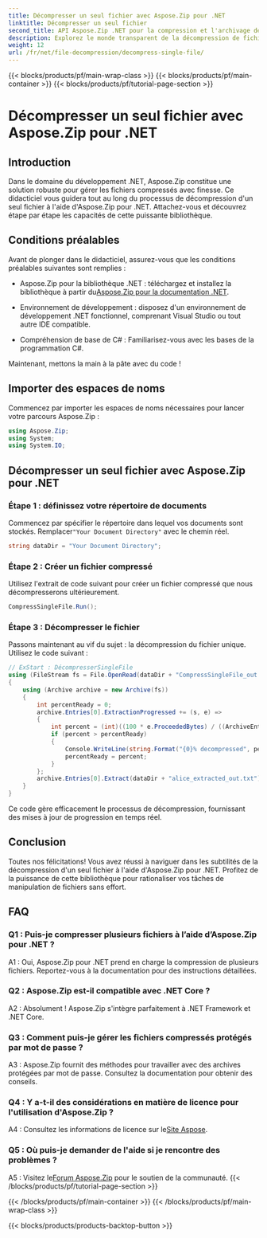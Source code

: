 ```yaml
---
title: Décompresser un seul fichier avec Aspose.Zip pour .NET
linktitle: Décompresser un seul fichier
second_title: API Aspose.Zip .NET pour la compression et l'archivage de fichiers
description: Explorez le monde transparent de la décompression de fichiers avec Aspose.Zip pour .NET. Gérez sans effort les fichiers compressés dans vos projets C#.
weight: 12
url: /fr/net/file-decompression/decompress-single-file/
---
```


{{< blocks/products/pf/main-wrap-class >}}
{{< blocks/products/pf/main-container >}}
{{< blocks/products/pf/tutorial-page-section >}}

# Décompresser un seul fichier avec Aspose.Zip pour .NET

## Introduction

Dans le domaine du développement .NET, Aspose.Zip constitue une solution robuste pour gérer les fichiers compressés avec finesse. Ce didacticiel vous guidera tout au long du processus de décompression d'un seul fichier à l'aide d'Aspose.Zip pour .NET. Attachez-vous et découvrez étape par étape les capacités de cette puissante bibliothèque.

## Conditions préalables

Avant de plonger dans le didacticiel, assurez-vous que les conditions préalables suivantes sont remplies :

-  Aspose.Zip pour la bibliothèque .NET : téléchargez et installez la bibliothèque à partir du[Aspose.Zip pour la documentation .NET](https://reference.aspose.com/zip/net/).

- Environnement de développement : disposez d'un environnement de développement .NET fonctionnel, comprenant Visual Studio ou tout autre IDE compatible.

- Compréhension de base de C# : Familiarisez-vous avec les bases de la programmation C#.

Maintenant, mettons la main à la pâte avec du code !

## Importer des espaces de noms

Commencez par importer les espaces de noms nécessaires pour lancer votre parcours Aspose.Zip :

```csharp
using Aspose.Zip;
using System;
using System.IO;
```

## Décompresser un seul fichier avec Aspose.Zip pour .NET

### Étape 1 : définissez votre répertoire de documents

 Commencez par spécifier le répertoire dans lequel vos documents sont stockés. Remplacer`"Your Document Directory"` avec le chemin réel.

```csharp
string dataDir = "Your Document Directory";
```

### Étape 2 : Créer un fichier compressé

Utilisez l'extrait de code suivant pour créer un fichier compressé que nous décompresserons ultérieurement.

```csharp
CompressSingleFile.Run();
```

### Étape 3 : Décompresser le fichier

Passons maintenant au vif du sujet : la décompression du fichier unique. Utilisez le code suivant :

```csharp
// ExStart : DécompresserSingleFile
using (FileStream fs = File.OpenRead(dataDir + "CompressSingleFile_out.zip"))
{
    using (Archive archive = new Archive(fs))
    {
        int percentReady = 0;
        archive.Entries[0].ExtractionProgressed += (s, e) =>
        {
            int percent = (int)((100 * e.ProceededBytes) / ((ArchiveEntry)s).UncompressedSize);
            if (percent > percentReady)
            {
                Console.WriteLine(string.Format("{0}% decompressed", percent));
                percentReady = percent;
            }
        };
        archive.Entries[0].Extract(dataDir + "alice_extracted_out.txt");
    }
}
```

Ce code gère efficacement le processus de décompression, fournissant des mises à jour de progression en temps réel.

## Conclusion

Toutes nos félicitations! Vous avez réussi à naviguer dans les subtilités de la décompression d'un seul fichier à l'aide d'Aspose.Zip pour .NET. Profitez de la puissance de cette bibliothèque pour rationaliser vos tâches de manipulation de fichiers sans effort.

## FAQ

### Q1 : Puis-je compresser plusieurs fichiers à l’aide d’Aspose.Zip pour .NET ?

A1 : Oui, Aspose.Zip pour .NET prend en charge la compression de plusieurs fichiers. Reportez-vous à la documentation pour des instructions détaillées.

### Q2 : Aspose.Zip est-il compatible avec .NET Core ?

A2 : Absolument ! Aspose.Zip s'intègre parfaitement à .NET Framework et .NET Core.

### Q3 : Comment puis-je gérer les fichiers compressés protégés par mot de passe ?

A3 : Aspose.Zip fournit des méthodes pour travailler avec des archives protégées par mot de passe. Consultez la documentation pour obtenir des conseils.

### Q4 : Y a-t-il des considérations en matière de licence pour l'utilisation d'Aspose.Zip ?

 A4 : Consultez les informations de licence sur le[Site Aspose](https://purchase.aspose.com/buy).

### Q5 : Où puis-je demander de l'aide si je rencontre des problèmes ?

 A5 : Visitez le[Forum Aspose.Zip](https://forum.aspose.com/c/zip/37) pour le soutien de la communauté.
{{< /blocks/products/pf/tutorial-page-section >}}

{{< /blocks/products/pf/main-container >}}
{{< /blocks/products/pf/main-wrap-class >}}

{{< blocks/products/products-backtop-button >}}
